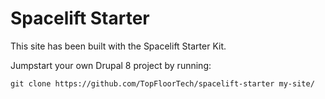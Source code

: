 # Spacelift Starter

This site has been built with the Spacelift Starter Kit.

Jumpstart your own Drupal 8 project by running:

    git clone https://github.com/TopFloorTech/spacelift-starter my-site/
